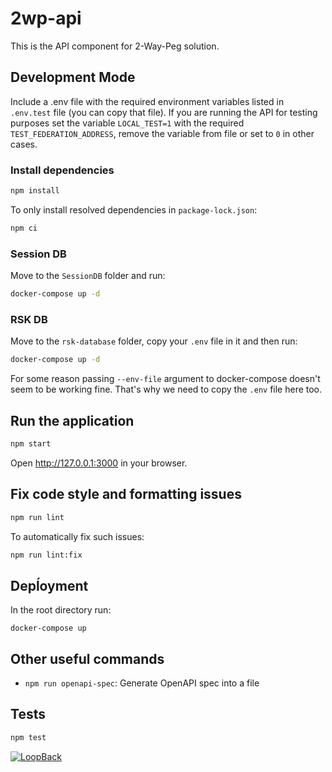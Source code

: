 # 2wp-api

This is the API component for 2-Way-Peg solution.
## Development Mode
Include a .env file with the required environment variables listed in `.env.test` file (you can copy that file).
If you are running the API for testing purposes set the variable `LOCAL_TEST=1` with the required `TEST_FEDERATION_ADDRESS`, remove the variable from file or set to `0` in other cases.
### Install dependencies

```sh
npm install
```

To only install resolved dependencies in `package-lock.json`:

```sh
npm ci
```
### Session DB
Move to the `SessionDB` folder and run:

```sh
docker-compose up -d
```

### RSK DB
Move to the `rsk-database` folder, copy your `.env` file in it and then run:
```sh
docker-compose up -d
```

For some reason passing `--env-file` argument to docker-compose doesn't seem to be working fine. That's why we need to copy the `.env` file here too.

## Run the application
```sh
npm start
```


Open http://127.0.0.1:3000 in your browser.


## Fix code style and formatting issues

```sh
npm run lint
```

To automatically fix such issues:

```sh
npm run lint:fix

```
## Depĺoyment
In the root directory run:
```shell
docker-compose up
```

## Other useful commands

- `npm run openapi-spec`: Generate OpenAPI spec into a file

## Tests

```sh
npm test
```

[![LoopBack](https://github.com/strongloop/loopback-next/raw/master/docs/site/imgs/branding/Powered-by-LoopBack-Badge-(blue)-@2x.png)](http://loopback.io/)

